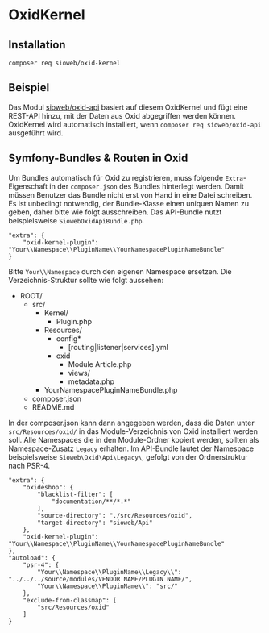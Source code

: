 # OxidKernel

## Installation

```
composer req sioweb/oxid-kernel
```

## Beispiel

Das Modul [sioweb/oxid-api](https://github.com/Sioweb/OxidApi) basiert auf diesem OxidKernel und fügt eine REST-API hinzu, mit der Daten aus Oxid abgegriffen werden können. OxidKernel wird automatisch installiert, wenn `composer req sioweb/oxid-api` ausgeführt wird.

## Symfony-Bundles & Routen in Oxid

Um Bundles automatisch für Oxid zu registrieren, muss folgende `Extra`-Eigenschaft in der `composer.json` des Bundles hinterlegt werden. Damit müssen Benutzer das Bundle nicht erst von Hand in eine Datei schreiben. Es ist unbedingt notwendig, der Bundle-Klasse einen uniquen Namen zu geben, daher bitte wie folgt ausschreiben. Das API-Bundle nutzt beispielsweise `SiowebOxidApiBundle.php`.

```
"extra": {
    "oxid-kernel-plugin": "Your\\Namespace\\PluginName\\YourNamespacePluginNameBundle"
}
```

Bitte `Your\\Namespace` durch den eigenen Namespace ersetzen. Die Verzeichnis-Struktur sollte wie folgt aussehen:

- ROOT/
    - src/
        - Kernel/
            - Plugin.php
        - Resources/
            - config*
                - [routing|listener|services].yml
            - oxid
                - Module
                    Article.php
                - views/
                - metadata.php
        - YourNamespacePluginNameBundle.php
    - composer.json
    - README.md
    
In der composer.json kann dann angegeben werden, dass die Daten unter `src/Resources/oxid/` in das Module-Verzeichnis von Oxid installiert werden soll. Alle Namespaces die in den Module-Ordner kopiert werden, sollten als Namespace-Zusatz `Legacy` erhalten. Im API-Bundle lautet der Namespace beispielsweise `Sioweb\Oxid\Api\Legacy\`, gefolgt von der Ordnerstruktur nach PSR-4.

```
"extra": {
    "oxideshop": {
        "blacklist-filter": [
            "documentation/**/*.*"
        ],
        "source-directory": "./src/Resources/oxid",
        "target-directory": "sioweb/Api"
    },
    "oxid-kernel-plugin": "Your\\Namespace\\PluginName\\YourNamespacePluginNameBundle"
},
"autoload": {
    "psr-4": {
        "Your\\Namespace\\PluginName\\Legacy\\": "../../../source/modules/VENDOR NAME/PLUGIN NAME/",
        "Your\\Namespace\\PluginName\\": "src/"
    },
    "exclude-from-classmap": [
        "src/Resources/oxid"
    ]
}
